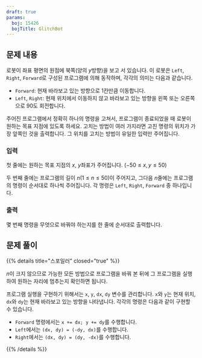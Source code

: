 ```yaml
---
draft: true
params:
  boj: 15426
  bojTitle: GlitchBot
---
```


## 문제 내용

로봇이 좌표 평면의 원점에 북쪽(양의 $y$방향)을 보고 서 있습니다. 이 로봇은 `Left`, `Right`, `Forward`로 구성된 프로그램에 의해 동작하며, 각각의 의미는 다음과 같습니다.

* `Forward`: 현재 바라보고 있는 방향으로 1칸만큼 이동합니다.
* `Left`, `Right`: 현재 위치에서 이동하지 않고 바라보고 있는 방향을 왼쪽 또는 오른쪽으로 90도 회전합니다.

주어진 프로그램에서 정확히 하나의 명령을 고쳐서, 프로그램이 종료되었을 때 로봇이 원하는 목표 지점에 있도록 하세요. 고치는 방법이 여러 가지라면 고친 명령의 위치가 가장 앞쪽인 것을 출력합니다. 그 위치를 고치는 방법이 유일한 입력만 주어집니다.

### 입력

첫 줄에는 원하는 목표 지점의 $x$, $y$좌표가 주어집니다. ($-50 \le x, y \le 50$)

두 번째 줄에는 프로그램의 길이 $n$($1 \le n \le 50$)이 주어지고, 그다음 $n$줄에는 프로그램의 명령이 순서대로 하나씩 주어집니다. 각 명령은 `Left`, `Right`, `Forward` 중 하나입니다.

### 출력

몇 번째 명령을 무엇으로 바꿔야 하는지를 한 줄에 순서대로 출력합니다.

## 문제 풀이

{{% details title="스포일러" closed="true" %}}

$n$이 크지 않으므로 가능한 모든 방법으로 프로그램을 바꿔 본 뒤에 그 프로그램을 실행하여 원하는 자리에 멈추는지 확인하면 됩니다.

프로그램 실행을 구현하기 위해서는 `x`, `y`, `dx`, `dy` 변수를 관리합니다. `x`와 `y`는 현재 위치, `dx`와 `dy`는 현재 바라보고 있는 방향을 나타냅니다. 각각의 명령은 다음과 같이 구현할 수 있습니다.

* `Forward` 명령에서는 `x += dx; y += dy`를 수행합니다.
* `Left`에서는 `(dx, dy) = (-dy, dx)`를 수행합니다.
* `Right`에서는 `(dx, dy) = (dy, -dx)`를 수행합니다.

{{% /details %}}
